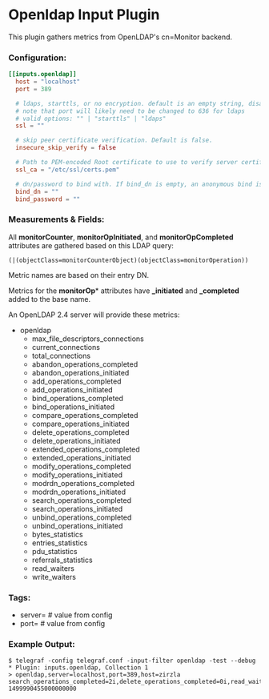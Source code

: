 # Openldap Input Plugin

This plugin gathers metrics from OpenLDAP's cn=Monitor backend.

### Configuration:

```toml
[[inputs.openldap]]
  host = "localhost"
  port = 389

  # ldaps, starttls, or no encryption. default is an empty string, disabling all encryption.
  # note that port will likely need to be changed to 636 for ldaps
  # valid options: "" | "starttls" | "ldaps"
  ssl = ""

  # skip peer certificate verification. Default is false.
  insecure_skip_verify = false

  # Path to PEM-encoded Root certificate to use to verify server certificate
  ssl_ca = "/etc/ssl/certs.pem"

  # dn/password to bind with. If bind_dn is empty, an anonymous bind is performed.
  bind_dn = ""
  bind_password = ""
```

### Measurements & Fields:

All **monitorCounter**, **monitorOpInitiated**, and **monitorOpCompleted** attributes are gathered based on this LDAP query:

```(|(objectClass=monitorCounterObject)(objectClass=monitorOperation))```

Metric names are based on their entry DN.

Metrics for the **monitorOp*** attributes have **_initiated** and **_completed** added to the base name.

An OpenLDAP 2.4 server will provide these metrics:

- openldap
	- max_file_descriptors_connections
	- current_connections
	- total_connections
	- abandon_operations_completed
	- abandon_operations_initiated
	- add_operations_completed
	- add_operations_initiated
	- bind_operations_completed
	- bind_operations_initiated
	- compare_operations_completed
	- compare_operations_initiated
	- delete_operations_completed
	- delete_operations_initiated
	- extended_operations_completed
	- extended_operations_initiated
	- modify_operations_completed
	- modify_operations_initiated
	- modrdn_operations_completed
	- modrdn_operations_initiated
	- search_operations_completed
	- search_operations_initiated
	- unbind_operations_completed
	- unbind_operations_initiated
	- bytes_statistics
	- entries_statistics
	- pdu_statistics
	- referrals_statistics
	- read_waiters
	- write_waiters

### Tags:

- server= # value from config
- port= # value from config

### Example Output:

```
$ telegraf -config telegraf.conf -input-filter openldap -test --debug
* Plugin: inputs.openldap, Collection 1
> openldap,server=localhost,port=389,host=zirzla search_operations_completed=2i,delete_operations_completed=0i,read_waiters=1i,total_connections=1004i,bind_operations_completed=3i,unbind_operations_completed=3i,referrals_statistics=0i,current_connections=1i,bind_operations_initiated=3i,compare_operations_completed=0i,add_operations_completed=2i,delete_operations_initiated=0i,unbind_operations_initiated=3i,search_operations_initiated=3i,add_operations_initiated=2i,max_file_descriptors_connections=4096i,abandon_operations_initiated=0i,write_waiters=0i,modrdn_operations_completed=0i,abandon_operations_completed=0i,pdu_statistics=23i,modify_operations_initiated=0i,bytes_statistics=1660i,entries_statistics=17i,compare_operations_initiated=0i,modrdn_operations_initiated=0i,extended_operations_completed=0i,modify_operations_completed=0i,extended_operations_initiated=0i 1499990455000000000
```
